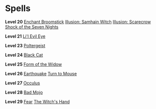 <!-- TITLE: Vodouist -->
<!-- SUBTITLE: Illusion, curses and hexes.  Vodouists are masters of the dark art of voodoo and know how to channel a grudge to their own gain. -->

# Spells

**Level 20**
[Enchant Broomstick](enchant-broomstick)
[Illusion: Samhain Witch](illusion-samhain-witch)
[Illusion: Scarecrow](illusion:-scarecrow)
[Shock of the Seven Nights](shock-of-the-seven-nights)

**Level 21**
[Li'l Evil Eye](li'l-evil-eye)

**Level 23**
[Poltergeist](poltergeist)

**Level 24**
[Black Cat](black-cat)

**Level 25**
[Form of the Widow](form-of-the-widow)

**Level 26**
[Earthquake](earthquake)
[Turn to Mouse](turn-to-mouse)

**Level 27**
[Occulus](occulus)

**Level 28**
[Bad Mojo](bad-mojo)

**Level 29**
[Fear](fear)
[The Witch's Hand](the-witch's-hand)